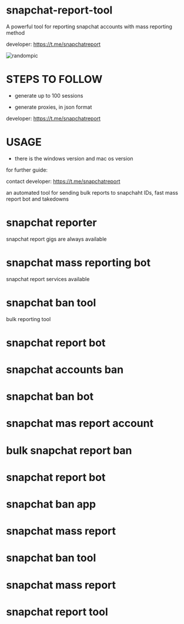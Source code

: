 # snapchat-report-tool
A powerful tool for reporting snapchat accounts with mass reporting method

developer:  https://t.me/snapchatreport

![randompic](https://github.com/user-attachments/assets/a67ab1db-8810-4ccf-ac04-6739b37c6a97)

# STEPS TO FOLLOW
- generate up to 100 sessions

- generate proxies, in json format

developer:  https://t.me/snapchatreport

# USAGE
- there is the windows version and mac os version

for further guide:

contact developer:  https://t.me/snapchatreport

an automated tool for sending bulk reports to snapchaht IDs, fast mass report bot and takedowns

# snapchat reporter
snapchat report gigs are always available
# snapchat mass reporting bot
snapchat report services available
# snapchat ban tool
bulk reporting tool
# snapchat report bot
# snapchat accounts ban
# snapchat ban bot
# snapchat mas report account
# bulk snapchat report ban
# snapchat report bot
# snapchat ban app
# snapchat mass report
# snapchat ban tool
# snapchat mass report
# snapchat report tool
